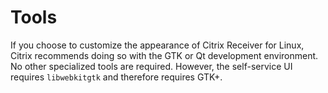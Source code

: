 # Tools  

If you choose to customize the appearance of Citrix Receiver for Linux, Citrix recommends doing so with the GTK or Qt development environment. No other specialized tools are required. However, the self-service UI requires `libwebkitgtk` and therefore requires GTK+.  
